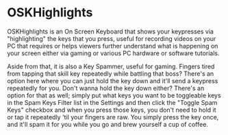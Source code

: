 # OSKHighlights
OSKHighlights is an On Screen Keyboard that shows your keypresses via "highlighting" the keys that you press, useful for recording videos on your PC that requires or helps
viewers further understand what is happening on your screen either via gaming or various PC hardware or software tutorials.

Aside from that, it is also a Key Spammer, useful for gaming. Fingers tired from tapping that skill key repeatedly while battling that boss? There's an option here where you can
just hold the key down and it'll send a keypress repeatedly for you. Don't wanna hold the key down either? There's an option for that as well; simply put what keys you want to be
toggleable keys in the Spam Keys Filter list in the Settings and then click the "Toggle Spam Keys" checkbox and when you press those keys, you don't need to hold it or tap it
repeatedly 'til your fingers are raw. You simply press the key once, and it'll spam it for you while you go and brew yourself a cup of coffee.
